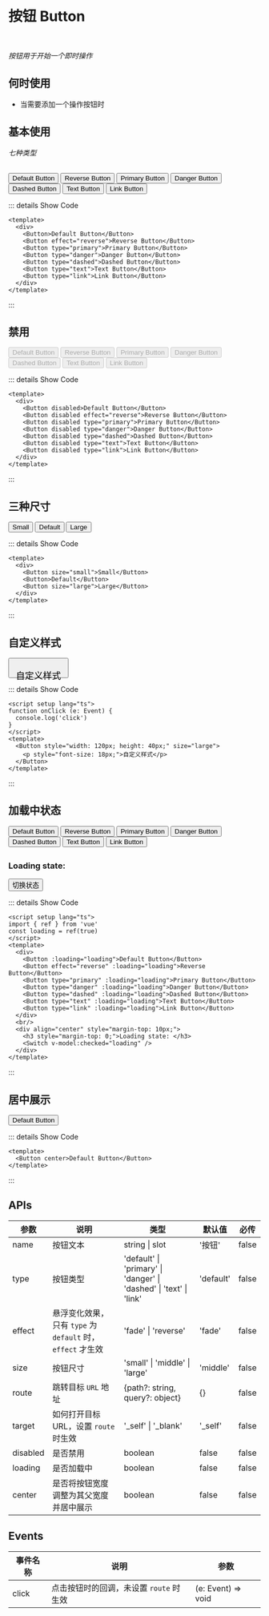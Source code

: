 # 按钮 Button

<br/>

*按钮用于开始一个即时操作*

## 何时使用

- 当需要添加一个操作按钮时

<script setup lang="ts">
import { ref } from 'vue'
const loading = ref(true)
</script>

## 基本使用

*七种类型*

<br/>

<div>
  <Button>Default Button</Button>
  <Button effect="reverse">Reverse Button</Button>
  <Button type="primary">Primary Button</Button>
  <Button type="danger">Danger Button</Button>
  <Button type="dashed">Dashed Button</Button>
  <Button type="text">Text Button</Button>
  <Button type="link">Link Button</Button>
</div>

::: details Show Code

```vue
<template>
  <div>
    <Button>Default Button</Button>
    <Button effect="reverse">Reverse Button</Button>
    <Button type="primary">Primary Button</Button>
    <Button type="danger">Danger Button</Button>
    <Button type="dashed">Dashed Button</Button>
    <Button type="text">Text Button</Button>
    <Button type="link">Link Button</Button>
  </div>
</template>
```

:::
## 禁用

<div>
  <Button disabled>Default Button</Button>
  <Button disabled effect="reverse">Reverse Button</Button>
  <Button disabled type="primary">Primary Button</Button>
  <Button disabled type="danger">Danger Button</Button>
  <Button disabled type="dashed">Dashed Button</Button>
  <Button disabled type="text">Text Button</Button>
  <Button disabled type="link">Link Button</Button>
</div>

::: details Show Code

```vue
<template>
  <div>
    <Button disabled>Default Button</Button>
    <Button disabled effect="reverse">Reverse Button</Button>
    <Button disabled type="primary">Primary Button</Button>
    <Button disabled type="danger">Danger Button</Button>
    <Button disabled type="dashed">Dashed Button</Button>
    <Button disabled type="text">Text Button</Button>
    <Button disabled type="link">Link Button</Button>
  </div>
</template>
```

:::

## 三种尺寸

<div>
  <Button size="small">Small</Button>
  <Button>Default</Button>
  <Button size="large">Large</Button>
</div>

::: details Show Code

```vue
<template>
  <div>
    <Button size="small">Small</Button>
    <Button>Default</Button>
    <Button size="large">Large</Button>
  </div>
</template>
```

:::

## 自定义样式

<Button style="width: 120px; height: 40px;" size="large">
  <p style="font-size: 18px;">自定义样式</p>
</Button>

::: details Show Code

```vue
<script setup lang="ts">
function onClick (e: Event) {
  console.log('click')
}
</script>
<template>
  <Button style="width: 120px; height: 40px;" size="large">
    <p style="font-size: 18px;">自定义样式</p>
  </Button>
</template>
```

:::

## 加载中状态

<div>
  <Button :loading="loading">Default Button</Button>
  <Button effect="reverse" :loading="loading">Reverse Button</Button>
  <Button type="primary" :loading="loading">Primary Button</Button>
  <Button type="danger" :loading="loading">Danger Button</Button>
  <Button type="dashed" :loading="loading">Dashed Button</Button>
  <Button type="text" :loading="loading">Text Button</Button>
  <Button type="link" :loading="loading">Link Button</Button>
</div>
<br/>
<div  style="margin-top: 10px;">
  <h3 style="margin-top: 0;">Loading state: </h3>
  <Button @click="loading = !loading">切换状态</Button>
</div>

::: details Show Code

```vue
<script setup lang="ts">
import { ref } from 'vue'
const loading = ref(true)
</script>
<template>
  <div>
    <Button :loading="loading">Default Button</Button>
    <Button effect="reverse" :loading="loading">Reverse Button</Button>
    <Button type="primary" :loading="loading">Primary Button</Button>
    <Button type="danger" :loading="loading">Danger Button</Button>
    <Button type="dashed" :loading="loading">Dashed Button</Button>
    <Button type="text" :loading="loading">Text Button</Button>
    <Button type="link" :loading="loading">Link Button</Button>
  </div>
  <br/>
  <div align="center" style="margin-top: 10px;">
    <h3 style="margin-top: 0;">Loading state: </h3>
    <Switch v-model:checked="loading" />
  </div>
</template>
```

:::

## 居中展示

<Button center>Default Button</Button>

::: details Show Code

```vue
<template>
  <Button center>Default Button</Button>
</template>
```

:::
## APIs

参数 | 说明 | 类型 | 默认值 | 必传
-- | -- | -- | -- | --
name | 按钮文本 | string &#124; slot | '按钮' | false
type | 按钮类型 | 'default' &#124; 'primary' &#124; 'danger' &#124; 'dashed' &#124; 'text' &#124; 'link' | 'default' | false
effect | 悬浮变化效果，只有 `type` 为 `default` 时，`effect` 才生效 | 'fade' &#124; 'reverse' | 'fade' | false
size | 按钮尺寸 | 'small' &#124; 'middle' &#124; 'large' | 'middle' | false
route | 跳转目标 `URL` 地址 | {path?: string&#44; query?: object} | {} | false
target | 如何打开目标URL，设置 `route` 时生效 | '_self' &#124; '_blank' | '_self' | false
disabled | 是否禁用 | boolean | false | false
loading | 是否加载中 | boolean | false | false
center | 是否将按钮宽度调整为其父宽度并居中展示 | boolean | false | false

## Events

事件名称 | 说明 | 参数
-- | -- | --
click | 点击按钮时的回调，未设置 `route` 时生效 | (e: Event) => void

